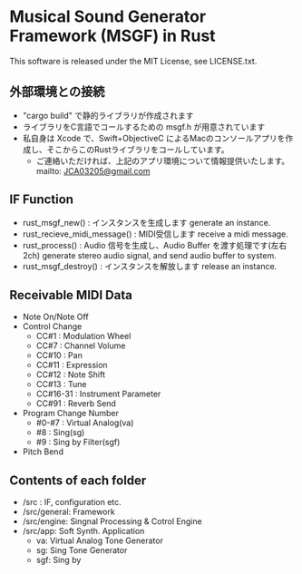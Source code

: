 # Musical Sound Generator Framework (MSGF) in Rust

This software is released under the MIT License, see LICENSE.txt.

## 外部環境との接続

- "cargo build" で静的ライブラリが作成されます
- ライブラリをC言語でコールするための msgf.h が用意されています
- 私自身は Xcode で、Swift+ObjectiveC によるMacのコンソールアプリを作成し、そこからこのRustライブラリをコールしています。
    - ご連絡いただければ、上記のアプリ環境について情報提供いたします。mailto: JCA03205@gmail.com

## IF Function

- rust_msgf_new() : インスタンスを生成します generate an instance.
- rust_recieve_midi_message() : MIDI受信します receive a midi message.
- rust_process() : Audio 信号を生成し、Audio Buffer を渡す処理です(左右2ch) generate stereo audio signal, and send audio buffer to system. 
- rust_msgf_destroy() : インスタンスを解放します release an instance.

## Receivable MIDI Data

- Note On/Note Off
- Control Change
    - CC#1 : Modulation Wheel
    - CC#7 : Channel Volume
    - CC#10 : Pan
    - CC#11 : Expression
    - CC#12 : Note Shift
    - CC#13 : Tune
    - CC#16-31 : Instrument Parameter
    - CC#91 : Reverb Send
- Program Change Number
    - #0-#7 : Virtual Analog(va)
    - #8    : Sing(sg)
    - #9    : Sing by Filter(sgf)
- Pitch Bend

## Contents of each folder

- /src : IF, configuration etc.
- /src/general: Framework
- /src/engine: Singnal Processing & Cotrol Engine
- /src/app: Soft Synth. Application
    - va: Virtual Analog Tone Generator
    - sg: Sing Tone Generator
    - sgf: Sing by 